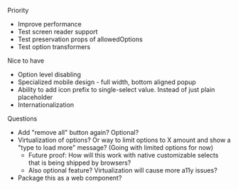 Priority
- Improve performance
- Test screen reader support
- Test preservation props of allowedOptions
- Test option transformers

Nice to have
- Option level disabling
- Specialized mobile design - full width, bottom aligned popup
- Ability to add icon prefix to single-select value. Instead of just plain placeholder
- Internationalization

Questions
- Add "remove all" button again? Optional?
- Virtualization of options? Or way to limit options to X amount and show a "type to load more" message? (Going with limited options for now)
  - Future proof: How will this work with native customizable selects that is being shipped by browsers?
  - Also optional feature? Virtualization will cause more a11y issues?
- Package this as a web component?